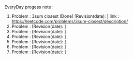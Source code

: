 EveryDay progess note :
1. Problem : 3sum closest (Done) [Revision(date):              ] link : https://leetcode.com/problems/3sum-closest/description/
2. Problem :  [Revision(date):              ]
3. Problem : [Revision(date):              ]
4. Problem :  [Revision(date):              ] 
5. Problem :  [Revision(date):              ]
6. Problem : [Revision(date):              ]
7. Problem :  [Revision(date):              ]
 
   
